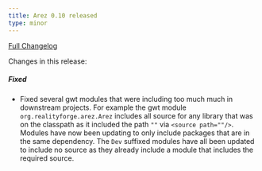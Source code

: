 ```yaml
---
title: Arez 0.10 released
type: minor
---
```


[Full Changelog](https://github.com/arez/arez/compare/v0.09...v0.10)

Changes in this release:

##### Fixed
* Fixed several gwt modules that were including too much much in downstream projects. For example the gwt module
  `org.realityforge.arez.Arez` includes all source for any library that was on the classpath as it included the
  path `""` via `<source path=""/>`. Modules have now been updating to only include packages that are in the same
  dependency. The `Dev` suffixed modules have all been updated to include no source as they already include a
  module that includes the required source.
